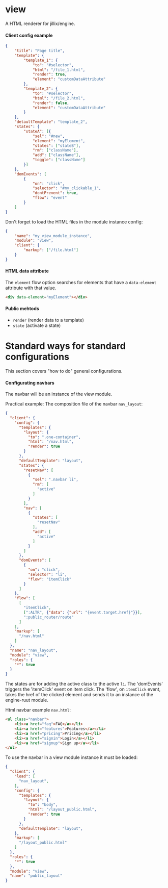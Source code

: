 # view
A HTML renderer for jillix/engine.

#### Client config example

```json
{
    "title": "Page title",
    "template": {
        "template_1": {
            "to": "#selector",
            "html": "/file_1.html",
            "render": true,
            "element": "customDataAttribute"
        },
        "template_2": {
            "to": "#selector",
            "html": "/file_2.html",
            "render": false,
            "element": "customDataAttribute"
        }
    },
    "detaultTemplate": "template_2",
    "states": {
        "stateA": [{
            "sel": "#new",
            "element": "myElement",
            "states": ["stateB"],
            "rm": ["className"],
            "add": ["className"],
            "toggle": ["className"]
        }]
    },
    "domEvents": [
        {
            "on": "click",
            "selector": "#my_clickable_1",
            "dontPrevent": true,
            "flow": "event"
        }
    ]
}
```

Don't forget to load the HTML files in the module instance config:

```json
{
    "name": "my_view_module_instance",
    "module": "view",
    "client": {
        "markup": ["/file.html"]
    }
}
```

#### HTML data attribute

The `element` flow option searches for elements that have a `data-element` attribute with that value.

```html
<div data-element="myElement"></div>
```

#### Public mehtods

* `render` (render data to a template)
* `state` (activate a state)

# Standard ways for standard configurations
This section covers "how to do" general configurations.


#### Configurating navbars

The navbar will be an instance of the view module.

Practical example:
The composition file of the navbar `nav_layout`:

```json
{
  "client": {
    "config": {
      "templates": {
        "layout": {
          "to": ".one-container",
          "html": "/nav.html",
          "render": true
        }
      },
      "defaultTemplate": "layout",
      "states": {
        "resetNav": [
          {
            "sel": ".navbar li",
            "rm": [
              "active"
            ]
          }
        ],
        "nav": [
          {
            "states": [
              "resetNav"
            ],
            "add": [
              "active"
            ]
          }
        ]
      },
      "domEvents": [
        {
          "on": "click",
          "selector": "li",
          "flow": "itemClick"
        }
      ]
    },
    "flow": [
      [
        "itemClick",
        [":ALTR", {"data": {"url": "{event.target.href}"}}],
        ":public_router/route"
      ]
    ],
    "markup": [
      "/nav.html"
    ]
  },
  "name": "nav_layout",
  "module": "view",
  "roles": {
    "*": true
  }
}
```
The states are for adding the active class to the active `li`.
The 'domEvents' triggers the 'itemClick' event on item click.
The 'flow', on `itemClick` event, takes the href of the clicked element and sends it to an instance of the engine-ruut module.

Html navbar example `nav.html`:

```html
<ul class="navbar">
    <li><a href="faq">FAQ</a></li>
    <li><a href="features">Features</a></li>
    <li><a href="pricing">Pricing</a></li>
    <li><a href="signin">Login</a></li>
    <li><a href="signup">Sign up</a></li>
</ul>
```

To use the navbar in a view module instance it must be loaded:
```json
{
  "client": {
    "load": [
      "nav_layout",
    ],
    "config": {
      "templates": {
        "layout": {
          "to": "body",
          "html": "/layout_public.html",
          "render": true
        }
      },
      "defaultTemplate": "layout",
    },
    "markup": [
      "/layout_public.html"
    ]
  },
  "roles": {
    "*": true
  },
  "module": "view",
  "name": "public_layout"
}
```
